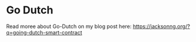 # Go Dutch

Read moree about Go-Dutch on my blog post here: https://jacksonng.org/?q=going-dutch-smart-contract
